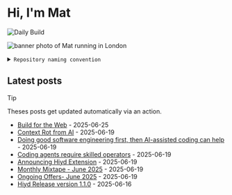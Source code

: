 # Hi, I'm Mat

![Daily Build](https://github.com/mat-0/mat-0/workflows/Daily%20Build/badge.svg)

![banner photo of Mat running in London](https://raw.githubusercontent.com/mat-0/mat-0/master/images/gh-header-image-cropped.jpg)

<details><summary><code>Repository naming convention</code></summary>
  
Repositories, where possible, are lowercase with underscores and follow the naming conventions below. 

  
- For demonstrations or proof of concepts, use the format `demo_name`.
- Boilerplate or templates are named in the format `template_name`.
  - where appropriate these are also published through GitHub pages and will be available at `username.github.io/repo_name`.
- WordPress-related content (mostly plugins) are prefixed with `wp_`.
- Twitter bots are prefixed with `bot_`.
- Standard repositories are named as they are, sometimes this might be a domain name e.g. `thechels.uk`.
</details>

## Latest posts

> [!TIP]
> Theses posts get updated automatically via an action.

<!-- blog starts -->
- [Build for the Web](https://thechels.uk/build-for-the-web-build-on-the-web-build-with-the-web-css-wizardry) - 2025-06-25
- [Context Rot from AI](https://thechels.uk/a-quote-from-workaccount2-on-hacker-news) - 2025-06-19
- [Doing good software engineering first, then AI-assisted coding can help](https://thechels.uk/ai-coding-skill) - 2025-06-19
- [Coding agents require skilled operators](https://thechels.uk/coding-agents-require-skilled-operators) - 2025-06-19
- [Announcing Hiyd Extension](https://thechels.uk/hiyd-extension) - 2025-06-19
- [Monthly Mixtape - June 2025](https://thechels.uk/mixtape-music-06-2025) - 2025-06-19
- [Ongoing Offers- June 2025](https://thechels.uk/ongoing-offers-june-2025) - 2025-06-19
- [Hiyd Release version 1.1.0](https://thechels.uk/release-version-110) - 2025-06-16
<!-- blog ends -->

